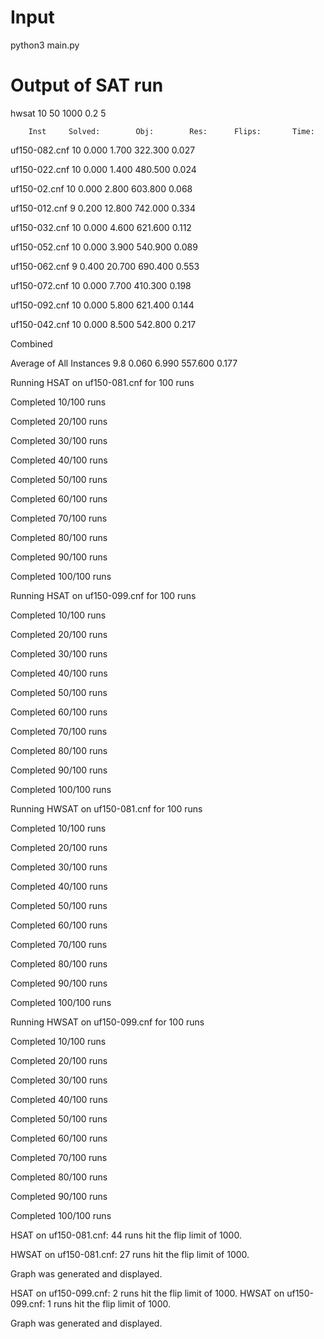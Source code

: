 # Input
python3 main.py
# Output of SAT run
hwsat 10 50 1000 0.2 5

        Inst     Solved:        Obj:        Res:      Flips:       Time:

uf150-082.cnf          10       0.000       1.700     322.300       0.027

uf150-022.cnf          10       0.000       1.400     480.500       0.024

uf150-02.cnf          10       0.000       2.800     603.800       0.068

uf150-012.cnf           9       0.200      12.800     742.000       0.334

uf150-032.cnf          10       0.000       4.600     621.600       0.112

uf150-052.cnf          10       0.000       3.900     540.900       0.089

uf150-062.cnf           9       0.400      20.700     690.400       0.553

uf150-072.cnf          10       0.000       7.700     410.300       0.198

uf150-092.cnf          10       0.000       5.800     621.400       0.144

uf150-042.cnf          10       0.000       8.500     542.800       0.217

Combined

 Average
 of All
 Instances         9.8       0.060       6.990     557.600       0.177


Running HSAT on uf150-081.cnf for 100 runs

  Completed 10/100 runs

  Completed 20/100 runs

  Completed 30/100 runs

  Completed 40/100 runs

  Completed 50/100 runs

  Completed 60/100 runs

  Completed 70/100 runs

  Completed 80/100 runs

  Completed 90/100 runs

  Completed 100/100 runs


Running HSAT on uf150-099.cnf for 100 runs

  Completed 10/100 runs

  Completed 20/100 runs

  Completed 30/100 runs

  Completed 40/100 runs

  Completed 50/100 runs

  Completed 60/100 runs

  Completed 70/100 runs

  Completed 80/100 runs

  Completed 90/100 runs

  Completed 100/100 runs


Running HWSAT on uf150-081.cnf for 100 runs

  Completed 10/100 runs

  Completed 20/100 runs

  Completed 30/100 runs

  Completed 40/100 runs

  Completed 50/100 runs

  Completed 60/100 runs

  Completed 70/100 runs

  Completed 80/100 runs

  Completed 90/100 runs

  Completed 100/100 runs


Running HWSAT on uf150-099.cnf for 100 runs

  Completed 10/100 runs

  Completed 20/100 runs

  Completed 30/100 runs

  Completed 40/100 runs

  Completed 50/100 runs

  Completed 60/100 runs

  Completed 70/100 runs

  Completed 80/100 runs

  Completed 90/100 runs

  Completed 100/100 runs


HSAT on uf150-081.cnf: 44 runs hit the flip limit of 1000.

HWSAT on uf150-081.cnf: 27 runs hit the flip limit of 1000.


Graph was generated and displayed.


HSAT on uf150-099.cnf: 2 runs hit the flip limit of 1000.
HWSAT on uf150-099.cnf: 1 runs hit the flip limit of 1000.


Graph was generated and displayed.
